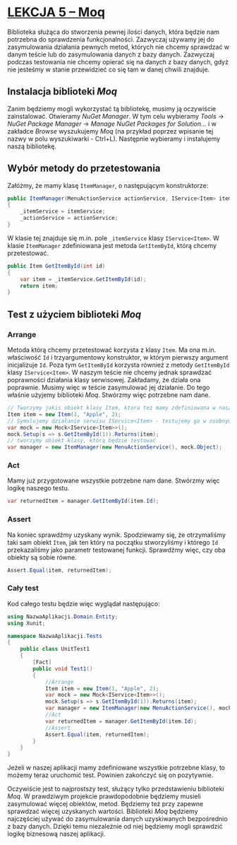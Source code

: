 # [LEKCJA 5 – Moq](https://kurs.szkoladotneta.pl/zostan-programista-asp-net/tydzien-4-testowanie/lekcja-5-moq/)
Biblioteka służąca do stworzenia pewnej ilości danych, która będzie nam potrzebna do sprawdzenia funkcjonalności. Zazwyczaj używamy jej do zasymulowania działania pewnych metod, których nie chcemy sprawdzać w danym teście lub do zasymulowania danych z bazy danych. Zazwyczaj podczas testowania nie chcemy opierać się na danych z bazy danych, gdyż nie jesteśmy w stanie przewidzieć co się tam w danej chwili znajduje.
## Instalacja biblioteki _Moq_
Zanim będziemy mogli wykorzystać tą bibliotekę, musimy ją oczywiście zainstalować. Otwieramy _NuGet Manager_. W tym celu wybieramy _Tools_ -> _NuGet Package Manager_ -> _Manage NuGet Packages for Solution..._ i  w zakładce _Browse_ wyszukujemy _Moq_ (na przykład poprzez wpisanie tej nazwy w polu wyszukiwarki - Ctrl+L). Następnie wybieramy i instalujemy naszą bibliotekę.
## Wybór metody do przetestowania
Załóżmy, że mamy klasę `ItemManager`, o następującym konstruktorze:

```csharp =
public ItemManager(MenuActionService actionService, IService<Item> itemService)
{
    _itemService = itemService;
    _actionService = actionService;
}
```

W klasie tej znajduje się m.in. pole `_itemService` klasy `IService<Item>`. W klasie `ItemManager` zdefiniowana jest metoda `GetItemById`, którą chcemy przetestować.

```csharp =
public Item GetItemById(int id)
{
    var item = _itemService.GetItemById(id);
    return item;
}
```

## Test z użyciem biblioteki _Moq_
### Arrange
Metoda którą chcemy przetestować korzysta z klasy `Item`. Ma ona m.in. właściwość `Id` i trzyargumentowy konstruktor, w którym pierwszy argument inicjalizuje `Id`. Poza tym `GetItemById` korzysta również z metody `GetItemById` klasy `IService<Item>`. W naszym teście nie chcemy jednak sprawdzać poprawności działania klasy serwisowej. Zakładamy, że działa ona poprawnie. Musimy więc w teście zasymulować jej działanie. Do tego właśnie użyjemy biblioteki _Moq_. Stwórzmy więc potrzebne nam dane.

```csharp =
// Tworzymy jakis obiekt klasy Item, ktora tez mamy zdefiniowana w naszej aplikacji
Item item = new Item(1, "Apple", 2);
// Symulujemy działanie serwisu IService<Item> - testujemy go w osobnym teście
var mock = new Mock<IService<Item>>();
mock.Setup(s => s.GetItemById(1)).Returns(item);
// tworzymy obiekt klasy, którą będzie testować
var manager = new ItemManager(new MenuActionService(), mock.Object);
```

### Act
Mamy już przygotowane wszystkie potrzebne nam dane. Stwórzmy więc logikę naszego testu.

```csharp =
var returnedItem = manager.GetItemById(item.Id);
```

### Assert
Na koniec sprawdźmy uzyskany wynik. Spodziewamy się, że otrzymaliśmy taki sam obiekt `Item`, jak ten który na początku stworzyliśmy i którego `Id` przekazaliśmy jako parametr testowanej funkcji. Sprawdźmy więc, czy oba obiekty są sobie równe.

```csharp =
Assert.Equal(item, returnedItem);
```

### Cały test
Kod całego testu będzie więc wyglądał następująco:

```csharp =
using NazwaAplikacji.Domain.Entity;
using Xunit;

namespace NazwaAplikacji.Tests
{
    public class UnitTest1
    {
        [Fact]
        public void Test1()
        {
            //Arrange
            Item item = new Item(1, "Apple", 2);
            var mock = new Mock<IService<Item>>();
            mock.Setup(s => s.GetItemById(1)).Returns(item);
            var manager = new ItemManager(new MenuActionService(), mock.Object);
            //Act
            var returnedItem = manager.GetItemById(item.Id);
            //Assert
            Assert.Equal(item, returnedItem);
        }
    }
}
```

Jeżeli w naszej aplikacji mamy zdefiniowane wszystkie potrzebne klasy, to możemy teraz uruchomić test. Powinien zakończyć się on pozytywnie.

Oczywiście jest to najprostszy test, służący tylko przedstawieniu biblioteki _Moq_. W prawdziwym projekcie prawdopodobnie będziemy musieli zasymulować więcej obiektów, metod. Będziemy też przy zapewne sprawdzać więcej uzyskanych wartości. Biblioteki _Moq_ będziemy najczęściej używać do zasymulowania danych uzyskiwanych bezpośrednio z bazy danych. Dzięki temu niezależnie od niej będziemy mogli sprawdzić logikę biznesową naszej aplikacji.
